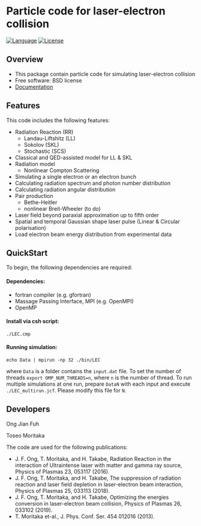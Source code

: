 Particle code for laser-electron collision
==========================================
[![Language](https://img.shields.io/badge/language-Fortran90-blue.svg)](https://fortran-lang.org)
[![License](https://img.shields.io/badge/License-BSD%202--Clause-orange.svg)](https://opensource.org/licenses/BSD-2-Clause)

## Overview
- This package contain particle code for simulating laser-electron collision
- Free software: BSD license
- [Documentation](https://lec.readthedocs.io/en/latest/)

## Features
This code includes the following features:
- Radiation Reaction (RR)
  - Landau-Liftshitz (LL)
  - Sokolov (SKL)
  - Stochastic (SCS)
- Classical and QED-assisted model for LL & SKL
- Radiation model
  - Nonlinear Compton Scattering
- Simulating a single electron or an electron bunch
- Calculating radiation spectrum and photon number distribution
- Calculating radiation angular distribution
- Pair production
  - Bethe-Heitler
  - nonlinear Breit-Wheeler (to do)  
- Laser field beyond paraxial approximation up to fifth order
- Spatial and temporal Gaussian shape laser pulse (Linear & Circular polarisation)
- Load electron beam energy distribution from experimental data
## QuickStart
To begin, the following dependencies are required:
#### Dependencies:
- fortran compiler (e.g. gfortran)
- Massage Passing Interface, MPI (e.g. OpenMPI)
- OpenMP 

#### Install via csh script:
```
./LEC.cmp
```
#### Running simulation:
```
echo Data | mpirun -np 32 ./bin/LEC
```
where `Data` is a folder contains the `input.dat` file. To set the number of threads `export OMP_NUM_THREADS=n`, where `n` is the number of thread. To run multiple simulations at one run, prepare `DataN` with each input and execute `./LEC_multirun.jcf`. Please modify this file for `N`. 

## Developers
Ong Jian Fuh

Toseo Moritaka

The code are used for the following publications:
- J. F. Ong, T. Moritaka, and H. Takabe, Radiation Reaction in the interaction of Ultraintense laser with matter and gamma ray source, Physics of Plasmas 23, 053117 (2016).
- J. F. Ong, T. Moritaka, and H. Takabe, The suppression of radiation reaction and laser field depletion in laser-electron beam interaction, Physics of Plasmas 25, 033113 (2018).
- J. F. Ong, T. Moritaka, and H. Takabe, Optimizing the energies conversion in laser-electron beam collision, Physics of Plasmas 26, 033102 (2019).
- T. Moritaka et-al., J. Phys. Conf. Ser. 454 012016 (2013).
